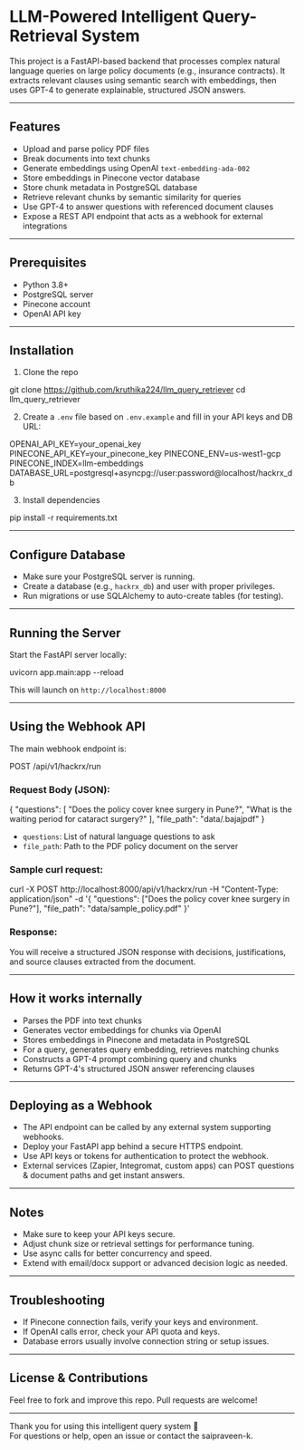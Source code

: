 # LLM-Powered Intelligent Query-Retrieval System

This project is a FastAPI-based backend that processes complex natural language queries on large policy documents (e.g., insurance contracts). It extracts relevant clauses using semantic search with embeddings, then uses GPT-4 to generate explainable, structured JSON answers.

---

## Features

- Upload and parse policy PDF files
- Break documents into text chunks
- Generate embeddings using OpenAI `text-embedding-ada-002`
- Store embeddings in Pinecone vector database
- Store chunk metadata in PostgreSQL database
- Retrieve relevant chunks by semantic similarity for queries
- Use GPT-4 to answer questions with referenced document clauses
- Expose a REST API endpoint that acts as a webhook for external integrations

---

## Prerequisites

- Python 3.8+
- PostgreSQL server
- Pinecone account
- OpenAI API key

---

## Installation

1. Clone the repo

git clone <https://github.com/kruthika224/llm_query_retriever>
cd llm_query_retriever


2. Create a `.env` file based on `.env.example` and fill in your API keys and DB URL:

OPENAI_API_KEY=your_openai_key
PINECONE_API_KEY=your_pinecone_key
PINECONE_ENV=us-west1-gcp
PINECONE_INDEX=llm-embeddings
DATABASE_URL=postgresql+asyncpg://user:password@localhost/hackrx_db


3. Install dependencies

pip install -r requirements.txt


---

## Configure Database

- Make sure your PostgreSQL server is running.
- Create a database (e.g., `hackrx_db`) and user with proper privileges.
- Run migrations or use SQLAlchemy to auto-create tables (for testing).

---

## Running the Server

Start the FastAPI server locally:

uvicorn app.main:app --reload


This will launch on `http://localhost:8000`

---

## Using the Webhook API

The main webhook endpoint is:

POST /api/v1/hackrx/run


### Request Body (JSON):

{
"questions": [
"Does the policy cover knee surgery in Pune?",
"What is the waiting period for cataract surgery?"
],
"file_path": "data/.bajajpdf"
}


- `questions`: List of natural language questions to ask
- `file_path`: Path to the PDF policy document on the server

### Sample curl request:

curl -X POST http://localhost:8000/api/v1/hackrx/run
-H "Content-Type: application/json"
-d '{
"questions": ["Does the policy cover knee surgery in Pune?"],
"file_path": "data/sample_policy.pdf"
}'


### Response:

You will receive a structured JSON response with decisions, justifications, and source clauses extracted from the document.

---

## How it works internally

- Parses the PDF into text chunks
- Generates vector embeddings for chunks via OpenAI
- Stores embeddings in Pinecone and metadata in PostgreSQL
- For a query, generates query embedding, retrieves matching chunks
- Constructs a GPT-4 prompt combining query and chunks
- Returns GPT-4's structured JSON answer referencing clauses

---

## Deploying as a Webhook

- The API endpoint can be called by any external system supporting webhooks.
- Deploy your FastAPI app behind a secure HTTPS endpoint.
- Use API keys or tokens for authentication to protect the webhook.
- External services (Zapier, Integromat, custom apps) can POST questions & document paths and get instant answers.

---

## Notes

- Make sure to keep your API keys secure.
- Adjust chunk size or retrieval settings for performance tuning.
- Use async calls for better concurrency and speed.
- Extend with email/docx support or advanced decision logic as needed.

---

## Troubleshooting

- If Pinecone connection fails, verify your keys and environment.
- If OpenAI calls error, check your API quota and keys.
- Database errors usually involve connection string or setup issues.

---

## License & Contributions

Feel free to fork and improve this repo. Pull requests are welcome!

---

Thank you for using this intelligent query system 🚀  
For questions or help, open an issue or contact the saipraveen-k.
